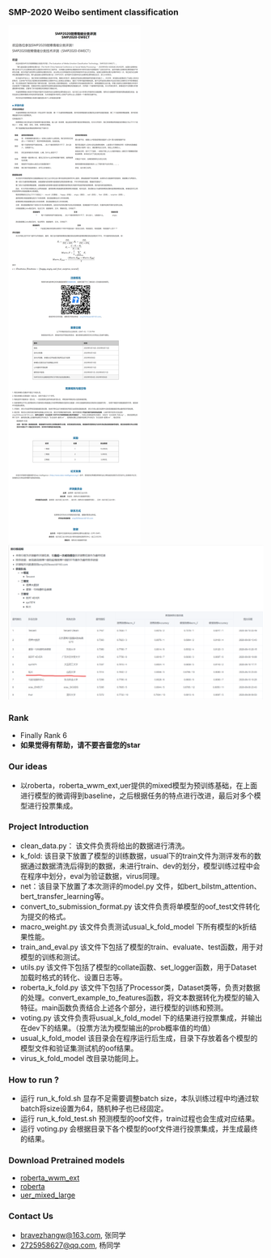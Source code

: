 ### SMP-2020 Weibo sentiment classification 
![任务介绍](img/SMP2020.png)
![评测结果](img/result.png)

### Rank
* Finally Rank 6
* **如果觉得有帮助，请不要吝啬您的star**

### Our ideas
* 以roberta，roberta_wwm_ext,uer提供的mixed模型为预训练基础，在上面进行模型的微调得到baseline，之后根据任务的特点进行改进，最后对多个模型进行投票集成。

### Project Introduction
* clean_data.py： 该文件负责将给出的数据进行清洗。
* k_fold: 该目录下放置了模型的训练数据，usual下的train文件为测评发布的数据通过数据清洗后得到的数据，未进行train、dev的划分，模型训练过程中会在程序中划分，eval为验证数据，virus同理。
* net：该目录下放置了本次测评的model.py 文件，如bert_bilstm_attention、bert_transfer_learning等。
* convert_to_submission_format.py 该文件负责将单模型的oof_test文件转化为提交的格式。
* macro_weight.py 该文件负责测试usual_k_fold_model 下所有模型的k折结果性能。
* train_and_eval.py 该文件下包括了模型的train、evaluate、test函数，用于对模型的训练和测试。
* utils.py 该文件下包括了模型的collate函数、set_logger函数，用于Dataset加载时格式的转化、设置日志等。
* roberta_k_fold.py 该文件下包括了Processor类，Dataset类等，负责对数据的处理。convert_example_to_features函数，将文本数据转化为模型的输入特征。main函数负责结合上述各个部分，进行模型的训练和预测。
* voting.py 该文件负责将usual_k_fold_model 下的结果进行投票集成，并输出在dev下的结果。（投票方法为模型输出的prob概率值的均值）
* usual_k_fold_model 该目录会在程序运行后生成，目录下存放着各个模型的模型文件和验证集测试机的oof结果。
* virus_k_fold_model 改目录功能同上。

### How to run ?
* 运行 run_k_fold.sh 显存不足需要调整batch size，本队训练过程中均通过软batch将size设置为64，随机种子也已经固定。
* 运行 run_k_fold_test.sh 预测模型的oof文件，train过程也会生成对应结果。
* 运行 voting.py 会根据目录下各个模型的oof文件进行投票集成，并生成最终的结果。

### Download Pretrained models
* [roberta_wwm_ext](https://github.com/ymcui/Chinese-BERT-wwm)
* [roberta](https://huggingface.co/models) 
* [uer_mixed_large](https://github.com/dbiir/UER-py) 

### Contact Us
* bravezhangw@163.com, 张同学
* 2725958627@qq.com, 杨同学